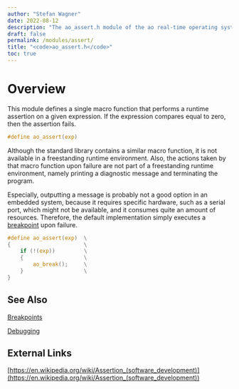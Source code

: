 ```yaml
---
author: "Stefan Wagner"
date: 2022-08-12
description: "The ao_assert.h module of the ao real-time operating system."
draft: false
permalink: /modules/assert/
title: "<code>ao_assert.h</code>"
toc: true
---
```


# Overview

This module defines a single macro function that performs a runtime assertion on a given expression. If the expression compares equal to zero, then the assertion fails. 

```c
#define ao_assert(exp)
```

Although the standard library contains a similar macro function, it is not available in a freestanding runtime environment. Also, the actions taken by that macro function upon failure are not part of a freestanding runtime environment, namely printing a diagnostic message and terminating the program. 

Especially, outputting a message is probably not a good option in an embedded system, because it requires specific hardware, such as a serial port, which might not be available, and it consumes quite an amount of resources. Therefore, the default implementation simply executes a [breakpoint](../breakpoints.md) upon failure.

```c
#define ao_assert(exp)  \
{                       \
    if (!(exp))         \
    {                   \
        ao_break();     \
    }                   \
}
```

## See Also

[Breakpoints](../breakpoints.md)

[Debugging](../debugging.md)

## External Links

[https://en.wikipedia.org/wiki/Assertion_(software_development)](https://en.wikipedia.org/wiki/Assertion_(software_development))
